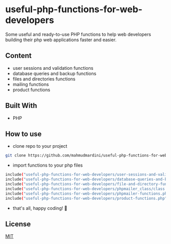 # useful-php-functions-for-web-developers
Some useful and ready-to-use PHP functions to help web developers building their php web applications faster and easier.

## Content
- user sessions and validation functions
- database queries and backup functions
- files and directories functions
- mailing functions
- product functions

## Built With
- PHP

## How to use
- clone repo to your project
```sh
git clone https://github.com/mahmudmardini/useful-php-functions-for-web-developers.git
```

- import functions to your php files
```sh
include("useful-php-functions-for-web-developers/user-sessions-and-validation.php");
include("useful-php-functions-for-web-developers/database-queries-and-backup.php");
include("useful-php-functions-for-web-developers/file-and-directory-functions.php");
include("useful-php-functions-for-web-developers/phpmailer_class/class.phpmailer.php");
include("useful-php-functions-for-web-developers/phpmailer-functions.php");
include("useful-php-functions-for-web-developers/product-functions.php");

```

- that's all, happy coding! 🤩

## License
[MIT](LICENSE)